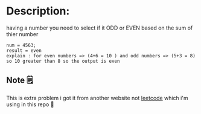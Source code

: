 # Description: 
having a number you need to select if it ODD or EVEN based on the sum of  thier number 

`num = 4563; `<br>
`result = even`<br>
`explain : for even numbers => (4+6 = 10 ) and odd numbers => (5+3 = 8) so 10 greater than 8 so the output is even`

## Note 🗒️

This is extra problem i got it from another website not [leetcode](http://leetcode.com) which i'm using in this repo 👾
